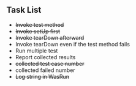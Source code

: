## Task List

- <s>Invoke test method</s>
- <s>Invoke setUp first</s>
- <s>Invoke tearDown afterward</s>
- Invoke tearDown even if the test method fails
- Run multiple test
- Report collected results
- <s>collected test case number</s>
- collected failed number
- <s>Log string in WasRun</s>